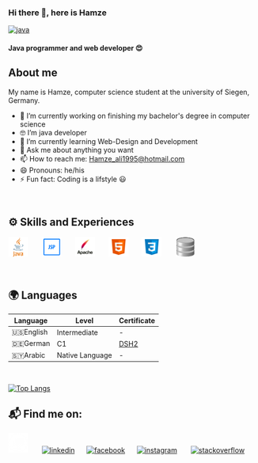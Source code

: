 
### Hi there 👋, here is Hamze

[<img src='https://media.giphy.com/media/xUA7bdpLxQhsSQdyog/giphy.gif' alt='java'>](https://github.com/hamzeali)

#### Java programmer and web developer :heart_eyes:
## About me
My name is Hamze, computer science student at the university of Siegen, Germany. 


- 🔭 I’m currently working on finishing my bachelor's degree in computer science
- :nerd_face: I’m java developer
- 🌱 I’m currently learning Web-Design and Development 
- 💬 Ask me about anything you want
- 📫 How to reach me: Hamze_ali1995@hotmail.com 
- 😄 Pronouns: he/his 
- ⚡ Fun fact: Coding is a lifstyle :smiley:

<br>

## :gear:  Skills and Experiences 

  [<img src='https://github.com/Hamzeali/Hamzeali/blob/main/git_images/java.png' alt='java' height='40'>](https://github.com/hamzeali) &nbsp; &nbsp; &nbsp;
  [<img src='https://github.com/Hamzeali/Hamzeali/blob/main/git_images/jsp.png' alt='jsp' height='40'>](https://github.com/hamzeali) &nbsp; &nbsp; &nbsp;
  [<img src='https://github.com/Hamzeali/Hamzeali/blob/main/git_images/apache.png' alt='apache' height='40'>](https://github.com/hamzeali) &nbsp; &nbsp; &nbsp;
  [<img src='https://github.com/Hamzeali/Hamzeali/blob/main/git_images/html.png' alt='html' height='40'>](https://github.com/hamzeali) &nbsp; &nbsp; &nbsp;
  [<img src='https://github.com/Hamzeali/Hamzeali/blob/main/git_images/css.png' alt='css' height='40'>](https://github.com/hamzeali) &nbsp; &nbsp; &nbsp;
  [<img src='https://github.com/Hamzeali/Hamzeali/blob/main/git_images/sqlite.png' alt='sqlite' height='40'>](https://github.com/hamzeali) 
  
  <br>
  
## :earth_africa: Languages

|Language          |Level                          |Certificate                         |
|------------------|-------------------------------|------------------------------------|
|🇺🇸English         |Intermediate                   |-                                   |
|🇩🇪German          |C1                             |[DSH2](https://www.dsh-germany.com/)|
|🇸🇾Arabic          |Native Language                |-                                   |

<br>

[![Top Langs](https://github-readme-stats.vercel.app/api/top-langs/?username=hamzeali)](https://github.com/hamzeali/github-readme-stats)
 

## :mailbox_with_mail: Find me on:

[<img src='https://github.com/Hamzeali/hamzeali/blob/main/git_images/github-white.png' alt='github' height='40'>](https://github.com/hamzeali) &nbsp; &nbsp; &nbsp; [<img src='https://camo.githubusercontent.com/665dac6a71574988ad9e5cda9a9ce5fa664e4ae157b26e6178b2131a4f8fdf29/68747470733a2f2f7777772e6e696365706e672e636f6d2f706e672f66756c6c2f3931362d393136323736345f646f776e6c6f61642d69636f6e2d6c696e6b6564696e2d7376672d6570732d706e672d7073642d61692e706e67' alt='linkedin' height='40'>](https://www.linkedin.com/in/hamze-ali-65b000207/)&nbsp; &nbsp; &nbsp;  [<img src='https://camo.githubusercontent.com/c5af8c582fb2aea49d307b7e5708bd7d201efbcac10050299e7e925029d7c94c/68747470733a2f2f75706c6f61642e77696b696d656469612e6f72672f77696b6970656469612f636f6d6d6f6e732f632f63322f465f69636f6e2e737667' alt='facebook' height='40'>](https://www.facebook.com/hamzah.ali.5201)&nbsp; &nbsp; &nbsp;  [<img src='https://camo.githubusercontent.com/08223f7774c392785afa150e66ac5045f7c8969c4d4d2e7fdfeddd29f0ff447c/68747470733a2f2f63646e2e776f726c64766563746f726c6f676f2e636f6d2f6c6f676f732f696e7374616772616d2d323031362e737667' alt='instagram' height='40'>](https://www.instagram.com/hamzahali220/) &nbsp; &nbsp; &nbsp; [<img src='https://camo.githubusercontent.com/54b404409b6fe7e235adae660d5aacd44f40c465574dd82d76d5cb40b5106786/68747470733a2f2f63646e2e69636f6e73636f75742e636f6d2f69636f6e2f667265652f706e672d3235362f737461636b6f766572666c6f772d323735323036352d323238343838322e706e67' alt='stackoverflow' height='40'>](https://stackoverflow.com/users/6009908/h-ali)
